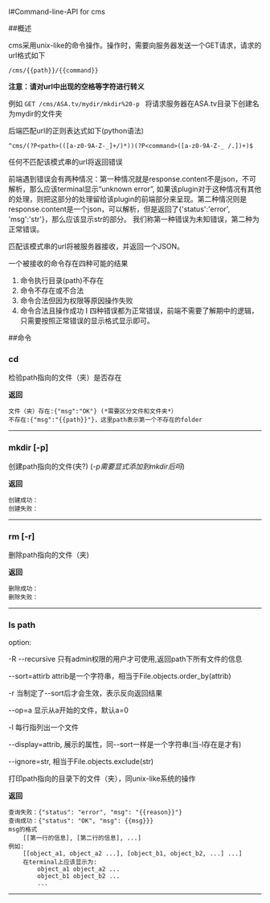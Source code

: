 I#Command-line-API for cms

##概述


cms采用unix-like的命令操作。操作时，需要向服务器发送一个GET请求，请求的url格式如下

	/cms/{{path}}/{{command}} 

**注意：请对url中出现的空格等字符进行转义**

例如 `GET /cms/ASA.tv/mydir/mkdir%20-p ` 将请求服务器在ASA.tv目录下创建名为mydir的文件夹

后端匹配url的正则表达式如下(python语法)

	^cms/(?P<path>(([a-z0-9A-Z-_]+/)*))(?P<command>([a-z0-9A-Z-_ /.])+)$
	
任何不匹配该模式串的url将返回错误

前端遇到错误会有两种情况：第一种情况就是response.content不是json，不可解析，那么应该terminal显示“unknown error”, 如果该plugin对于这种情况有其他的处理，则把这部分的处理留给该plugin的前端部分来呈现。第二种情况则是response.content是一个json，可以解析，但是返回了{'status':'error', 'msg':'str'}，那么应该显示str的部分。
我们称第一种错误为未知错误，第二种为正常错误。

匹配该模式串的url将被服务器接收，并返回一个JSON。

一个被接收的命令存在四种可能的结果

1. 命令执行目录(path)不存在
2. 命令不存在或不合法
3. 命令合法但因为权限等原因操作失败
4. 命令合法且操作成功
I
四种错误都为正常错误，前端不需要了解期中的逻辑，只需要按照正常错误的显示格式显示即可。

##命令

### cd

检验path指向的文件（夹）是否存在

__返回__

	文件（夹）存在:{"msg":"OK"} (*需要区分文件和文件夹*）
	不存在:{"msg":"{{path}}"}，这里path表示第一个不存在的folder

---------------------------------------
### mkdir [-p]

创建path指向的文件(夹?)
(*-p需要显式添加到mkdir后吗*)

__返回__

	创建成功：
	创建失败：

---------------------------------------
### rm [-r]

删除path指向的文件（夹)

__返回__

	删除成功：
	删除失败：

---------------------------------------
### ls path


option:  

-R --recursive 只有admin权限的用户才可使用,返回path下所有文件的信息
 
--sort=attirb attrib是一个字符串，相当于File.objects.order_by(attrib)

-r 当制定了--sort后才会生效，表示反向返回结果

--op=a 显示从a开始的文件，默认a=0

-l 每行指列出一个文件

--display=attrib, 展示的属性，同--sort一样是一个字符串(当-l存在是才有)

--ignore=str, 相当于File.objects.exclude(str)

打印path指向的目录下的文件（夹），同unix-like系统的操作

__返回__

	查询失败：{"status": "error", "msg": "{{reason}}"}
	查询成功：{"status": "OK", "msg": {{msg}}}	
	msg的格式
		[[第一行的信息], [第二行的信息], ...]
	例如:
		[[object_a1, object_a2 ...], [object_b1, object_b2, ...] ...]
		在terminal上应该显示为:
			object_a1 object_a2 ...
			object_b1 object_b2 ...
			...


----------------------------------------

